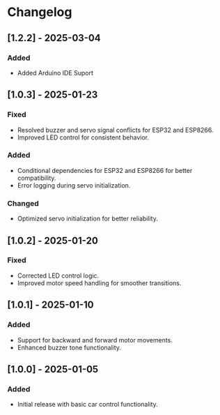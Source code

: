 # Changelog

## [1.2.2] - 2025-03-04
### Added
- Added Arduino IDE Suport

## [1.0.3] - 2025-01-23
### Fixed
- Resolved buzzer and servo signal conflicts for ESP32 and ESP8266.
- Improved LED control for consistent behavior.

### Added
- Conditional dependencies for ESP32 and ESP8266 for better compatibility.
- Error logging during servo initialization.

### Changed
- Optimized servo initialization for better reliability.

## [1.0.2] - 2025-01-20
### Fixed
- Corrected LED control logic.
- Improved motor speed handling for smoother transitions.

## [1.0.1] - 2025-01-10
### Added
- Support for backward and forward motor movements.
- Enhanced buzzer tone functionality.

## [1.0.0] - 2025-01-05
### Added
- Initial release with basic car control functionality.
